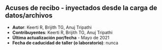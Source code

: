 ## Acuses de recibo - inyectados desde la carga de datos/archivos

*   **Autor**: Keerti R, Brijith TG, Anuj Tripathi
*   **Contribuyentes**: Keerti R, Brijith TG, Anuj Tripathi
*   **Última actualización por/fecha** - Mayo de 2021
*   **Fecha de caducidad de taller (o laboratorio)**: nunca